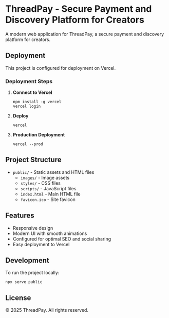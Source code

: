 # ThreadPay - Secure Payment and Discovery Platform for Creators

A modern web application for ThreadPay, a secure payment and discovery platform for creators.

## Deployment

This project is configured for deployment on Vercel.

### Deployment Steps

1. **Connect to Vercel**
   ```
   npm install -g vercel
   vercel login
   ```

2. **Deploy**
   ```
   vercel
   ```

3. **Production Deployment**
   ```
   vercel --prod
   ```

## Project Structure

- `public/` - Static assets and HTML files
  - `images/` - Image assets
  - `styles/` - CSS files
  - `scripts/` - JavaScript files
  - `index.html` - Main HTML file
  - `favicon.ico` - Site favicon

## Features

- Responsive design
- Modern UI with smooth animations
- Configured for optimal SEO and social sharing
- Easy deployment to Vercel

## Development

To run the project locally:

```
npx serve public
```

## License

© 2025 ThreadPay. All rights reserved. 